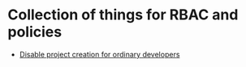 # Collection of things for RBAC and policies

- [Disable project creation for ordinary developers](./Disable-Project-Creation.md)
